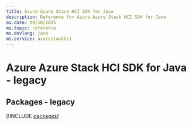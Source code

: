 ```yaml
---
title: Azure Azure Stack HCI SDK for Java
description: Reference for Azure Azure Stack HCI SDK for Java
ms.date: 09/10/2025
ms.topic: reference
ms.devlang: java
ms.service: azurestackhci
---
```

# Azure Azure Stack HCI SDK for Java - legacy
## Packages - legacy
[!INCLUDE [packages](azure-stack-hci-index.md)]